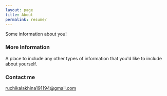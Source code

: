 ```yaml
---
layout: page
title: About
permalink: resume/
---
```


Some information about you!

### More Information

A place to include any other types of information that you'd like to include about yourself.

### Contact me

[ruchikalakhina191194@gmail.com](mailto:ruchikalakhina191194@gmail.com)
